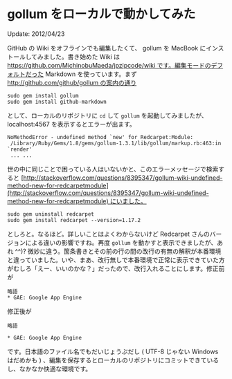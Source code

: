 # gollum をローカルで動かしてみた

Update: 2012/04/23

GitHub の Wiki をオフラインでも編集したくて、 gollum を MacBook にインストールしてみました。書き始めた Wiki は https://github.com/MichinobuMaeda/jpzipcode/wiki です。編集モードのデフォルトだった Markdown を使っています。まず http://github.com/github/gollum の案内の通り


```
sudo gem install gollum
sudo gem install github-markdown
```


として、ローカルのリポジトリに `cd` して `gollum` を起動してみましたが、 localhost:4567 を表示するとエラーが出ます。


```
NoMethodError - undefined method `new' for Redcarpet:Module:
 /Library/Ruby/Gems/1.8/gems/gollum-1.3.1/lib/gollum/markup.rb:463:in `render'
 ... ...
```


世の中に同じことで困っている人はいないかと、このエラーメッセージで検索すると [http://stackoverflow.com/questions/8395347/gollum-wiki-undefined-method-new-for-redcarpetmodule](http://stackoverflow.com/questions/8395347/gollum-wiki-undefined-method-new-for-redcarpetmodule) にいました。


```
sudo gem uninstall redcarpet
sudo gem install redcarpet --version=1.17.2
```



としろと。なるほど。詳しいことはよくわからないけど Redcarpet さんのバージョンによる違いの影響ですね。再度 `gollum` を動かすと表示できましたが、あれ ^^)? 微妙に違う。箇条書きとその前の行の間の改行の有無の解釈が本番環境と違っていました。いや、まあ、改行無しで本番環境で正常に表示できていた方がむしろ「えー、いいのかな？」だったので、改行入れることにします。修正前が



```
略語
* GAE: Google App Engine
```


修正後が



```
略語

* GAE: Google App Engine
```

です。日本語のファイル名でもだいじょうぶだし ( UTF-8 じゃない Windows はだめかも ) 、編集を保存するとローカルのリポジトリにコミットできているし、なかなか快適な環境です。
